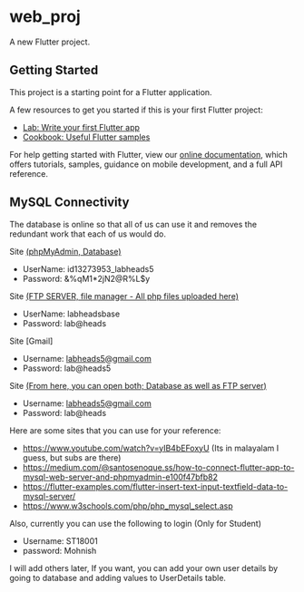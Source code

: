 # web_proj

A new Flutter project.

## Getting Started

This project is a starting point for a Flutter application.

A few resources to get you started if this is your first Flutter project:

- [Lab: Write your first Flutter app](https://flutter.dev/docs/get-started/codelab)
- [Cookbook: Useful Flutter samples](https://flutter.dev/docs/cookbook)

For help getting started with Flutter, view our
[online documentation](https://flutter.dev/docs), which offers tutorials,
samples, guidance on mobile development, and a full API reference.

## MySQL Connectivity

The database is online so that all of us can use it and removes the redundant work that each of us would do.

Site [(phpMyAdmin, Database)](https://databases.000webhost.com/index.php)
- UserName: id13273953_labheads5
- Password: &%qM1*2jN2@R%L$y

Site [(FTP SERVER, file manager - All php files uploaded here)](https://files.000webhost.com/)
- UserName: labheadsbase
- Password: lab@heads

Site [Gmail]
- Username: labheads5@gmail.com
- Password: lab@heads5

Site [(From here, you can open both; Database as well as FTP server)](https://www.000webhost.com/members/website/labheadsbase/database)
- Username: labheads5@gmail.com
- Password: lab@heads

Here are some sites that you can use for your reference:
- https://www.youtube.com/watch?v=yIB4bEFoxyU (Its in malayalam I guess, but subs are there)
- https://medium.com/@santosenoque.ss/how-to-connect-flutter-app-to-mysql-web-server-and-phpmyadmin-e100f47bfb82
- https://flutter-examples.com/flutter-insert-text-input-textfield-data-to-mysql-server/
- https://www.w3schools.com/php/php_mysql_select.asp

Also, currently you can use the following to login (Only for Student)
- Username: ST18001  
- password: Mohnish  

 I will add others later, If you want, you can add your own user details by going to database and adding values to UserDetails table.
